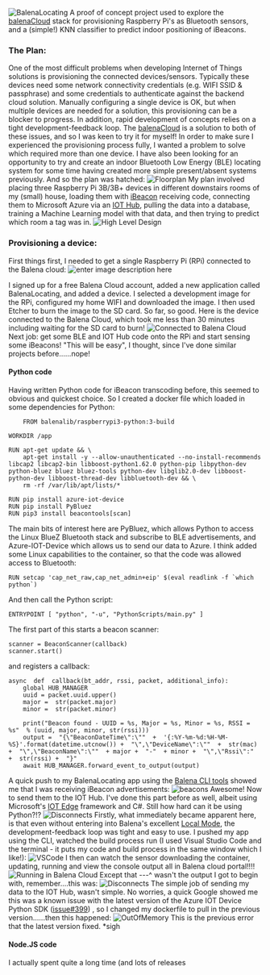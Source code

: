 ![BalenaLocating](https://i.ibb.co/svRSnf7/logo.png)
A proof of concept project used to explore the [balenaCloud](https://www.balena.io/cloud/) stack for provisioning Raspberry Pi's as Bluetooth sensors, and a (simple!) KNN classifier to predict indoor positioning of iBeacons.

### The Plan:
One of the most difficult problems when developing Internet of Things solutions is provisioning the connected devices/sensors. Typically these devices need some network connectivity credentials (e.g. WIFI SSID & passphrase) and some credentials to authenticate against the backend cloud solution. Manually configuring a single device is OK, but when multiple devices are needed for a solution, this provisioning can be a blocker to progress. In addition, rapid development of concepts relies on a tight development-feedback loop. The [balenaCloud](https://www.balena.io/cloud/) is a solution to both of these issues, and so I was keen to try it for myself!
In order to make sure I experienced the provisioning process fully, I wanted a problem to solve which required more than one device. I have also been looking for an opportunity to try and create an indoor Bluetooth Low Energy (BLE) locating system for some time having created more simple present/absent systems previously. And so the plan was hatched:
![Floorplan](https://i.ibb.co/pRJCqDm/Floorplan.jpg)
My plan involved placing three Raspberry Pi 3B/3B+ devices in different downstairs rooms of my (small) house, loading them with [iBeacon](https://developer.apple.com/ibeacon/) receiving code, connecting them to Microsoft Azure via an [IOT Hub](https://azure.microsoft.com/en-gb/services/iot-hub/), pulling the data into a database, training a Machine Learning model with that data, and then trying to predict which room a tag was in. 
![High Level Design](https://i.ibb.co/gt2LyCK/HLD.jpg)
### Provisioning a device:
First things first, I needed to get a single Raspberry Pi (RPi) connected to the Balena cloud:
![enter image description here](https://lh3.googleusercontent.com/bF2x2blz45zA-yuZIgTSoqyIG5j4Lx0E5h1GiJ_HhIfZIMGqSkStKcg4Ue_c9KhKOmaIar79y0TIIQ)

I signed up for a free Balena Cloud account, added a new application called BalenaLocating, and added a device. I selected a development image for the RPi, configured my home WIFI and downloaded the image. I then used Etcher to burn the image to the SD card. So far, so good. Here is the device connected to the Balena Cloud, which took me less than 30 minutes including waiting for the SD card to burn!
![Connected to Balena Cloud](https://i.ibb.co/jhNkGfQ/Device-Online-Wifi.jpg)
Next job: get some BLE and IOT Hub code onto the RPi and start sensing some iBeacons! "This will be easy", I thought, since I've done similar projects before......nope!
#### Python code
Having written Python code for iBeacon transcoding before, this seemed to obvious and quickest choice. So I created a docker file which loaded in some dependencies for Python:

        FROM balenalib/raspberrypi3-python:3-build
    
    WORKDIR /app
    
    RUN apt-get update && \
        apt-get install -y --allow-unauthenticated --no-install-recommends libcap2 libcap2-bin libboost-python1.62.0 python-pip libpython-dev python-bluez bluez bluez-tools python-dev libglib2.0-dev libboost-python-dev libboost-thread-dev libbluetooth-dev && \
        rm -rf /var/lib/apt/lists/* 
      
    RUN pip install azure-iot-device
    RUN pip install PyBluez
    RUN pip3 install beacontools[scan]
The main bits of interest here are PyBluez, which allows Python to access the Linux BlueZ Bluetooth stack and subscribe to BLE advertisements, and Azure-IOT-Device which allows us to send our data to Azure. I think added some Linux capabilities to the container, so that the code was allowed access to Bluetooth:

    RUN setcap 'cap_net_raw,cap_net_admin+eip' $(eval readlink -f `which python`)
And then call the Python script:

    ENTRYPOINT [ "python", "-u", "PythonScripts/main.py" ]
   The first part of this starts a beacon scanner:
   

    scanner = BeaconScanner(callback)
    scanner.start()
and registers a callback:

    async  def  callback(bt_addr, rssi, packet, additional_info):
        global HUB_MANAGER
        uuid = packet.uuid.upper()
        major =  str(packet.major)
        minor =  str(packet.minor)
        
	    print("Beacon found - UUID = %s, Major = %s, Minor = %s, RSSI = %s"  % (uuid, major, minor, str(rssi)))
        output =  "{\"BeaconDateTime\":\""  +  '{:%Y-%m-%d:%H-%M-%S}'.format(datetime.utcnow()) +  "\",\"DeviceName\":\""  +  str(mac) +  "\",\"BeaconName\":\""  + major +  "-"  + minor +  "\",\"Rssi\":"  +  str(rssi) +  "}"
        await HUB_MANAGER.forward_event_to_output(output)
A quick push to my BalenaLocating app using the [Balena CLI tools](https://www.balena.io/docs/reference/cli/#install-the-cli) showed me that I was receiving iBeacon advertisements:
![beacons](https://i.ibb.co/0KRsHvG/Beacons.jpg)
Awesome! Now to send them to the IOT Hub. I've done this part before as well, albeit using Microsoft's [IOT Edge](https://azure.microsoft.com/en-gb/services/iot-edge/) framework and C#. Still how hard can it be using Python?!?
![Disconnects](https://i.ibb.co/7bcd340/Disconnect-Exception.jpg)
Firstly, what immediately became apparent here, is that even without entering into Balena's excellent [Local Mode](https://www.balena.io/docs/learn/develop/local-mode/#develop-locally), the development-feedback loop was tight and easy to use. I pushed my app using the CLI, watched the build process run (I used Visual Studio Code and the terminal - it puts my code and build process in the same window which I like!):
![VSCode](https://i.ibb.co/NNgcpkM/VsCode.jpg)
I then can watch the sensor downloading the container, updating, running and view the console output all in Balena cloud portal!!!!
![Running in Balena Cloud](https://i.ibb.co/PFgsRRp/Running-In-Balena-Cloud.jpg)
Except that ---^ wasn't the output I got to begin with, remember....this was:
![Disconnects](https://i.ibb.co/7bcd340/Disconnect-Exception.jpg)
The simple job of sending my data to the IOT Hub, wasn't simple. No worries, a quick Google showed me this was a known issue with the latest version of the Azure IOT Device Python SDK ([issue#399](https://github.com/Azure/azure-iot-sdk-python/issues/399)) , so I changed my dockerfile to pull in the previous version......then this happened:
![OutOfMemory](https://i.ibb.co/C9m4HXj/Out-Of-Mememory.jpg)
This is the previous error that the latest version fixed. *sigh
#### Node.JS code
I actually spent quite a long time (and lots of releases
<!--stackedit_data:
eyJoaXN0b3J5IjpbLTcyMTE1OTMxMiw3NDEzOTEzMTcsLTM4Mz
A4MTg4MCwtMTcyMjczNTQ0NSwxOTc3NTYwNTcwLDE5NDk5MDgw
MjIsMTMxNzQ3MDgxMyw0ODYyMzkwNzUsLTE1MzY1MzA1ODRdfQ
==
-->